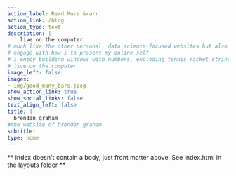 ```yaml
---
action_label: Read More &rarr;
action_link: /blog
action_type: text
description: |
    live on the computer
# much like the other personal, data science-focused websites but also different
# engage with how i to present my online self
# i enjoy building windows with numbers, exploding tennis racket strings and pedaling uphill
# live on the computer
image_left: false
images:
- img/good_many_bars.jpeg
show_action_link: true
show_social_links: false
text_align_left: false
title: |
  brendan graham
#the website of brendan graham
subtitle:
type: home
---
```

** index doesn't contain a body, just front matter above.
See index.html in the layouts folder **
